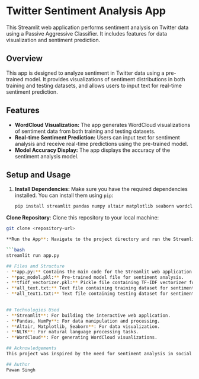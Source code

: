 # Twitter Sentiment Analysis App

This Streamlit web application performs sentiment analysis on Twitter data using a Passive Aggressive Classifier. It includes features for data visualization and sentiment prediction.

## Overview

This app is designed to analyze sentiment in Twitter data using a pre-trained model. It provides visualizations of sentiment distributions in both training and testing datasets, and allows users to input text for real-time sentiment prediction.

## Features

- **WordCloud Visualization:** The app generates WordCloud visualizations of sentiment data from both training and testing datasets.
- **Real-time Sentiment Prediction:** Users can input text for sentiment analysis and receive real-time predictions using the pre-trained model.
- **Model Accuracy Display:** The app displays the accuracy of the sentiment analysis model.

## Setup and Usage

1. **Install Dependencies:** Make sure you have the required dependencies installed. You can install them using `pip`:

   ```bash
   pip install streamlit pandas numpy altair matplotlib seaborn wordcloud nltk
   
**Clone Repository**: Clone this repository to your local machine:

```bash
git clone <repository-url>

**Run the App**: Navigate to the project directory and run the Streamlit app:

```bash
streamlit run app.py

## Files and Structure
- **app.py:** Contains the main code for the Streamlit web application.
- **pac_model.pkl:** Pre-trained model file for sentiment analysis.
- **tfidf_vectorizer.pkl:** Pickle file containing TF-IDF vectorizer for text preprocessing.
- **all_text.txt:** Text file containing training dataset for sentiment analysis.
- **all_text1.txt:** Text file containing testing dataset for sentiment analysis.

  
## Technologies Used
- **Streamlit**: For building the interactive web application.
- **Pandas, NumPy**: For data manipulation and processing.
- **Altair, Matplotlib, Seaborn**: For data visualization.
- **NLTK**: For natural language processing tasks.
- **WordCloud**: For generating WordCloud visualizations.

## Acknowledgements
This project was inspired by the need for sentiment analysis in social media data. The sentiment analysis model was trained using a Passive Aggressive Classifier and TF-IDF vectorizer.

## Author
Pawan Singh
